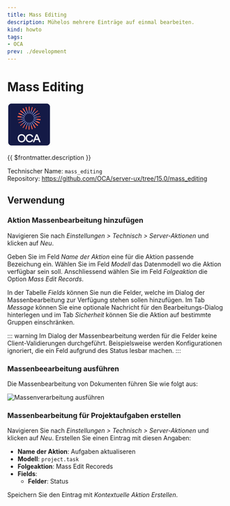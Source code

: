 ```yaml
---
title: Mass Editing
description: Mühelos mehrere Einträge auf einmal bearbeiten.
kind: howto
tags:
- OCA
prev: ./development
---
```

# Mass Editing
![icon_oca_app](attachments/icon_oca_app.png)

{{ $frontmatter.description }}

Technischer Name: `mass_editing`\
Repository: <https://github.com/OCA/server-ux/tree/15.0/mass_editing>

## Verwendung

### Aktion Massenbearbeitung hinzufügen

Navigieren Sie nach *Einstellungen > Technisch > Server-Aktionen* und klicken auf *Neu*.

Geben Sie im Feld *Name der Aktion* eine für die Aktion passende Bezeichung ein. Wählen Sie im Feld *Modell* das Datenmodell wo die Aktion verfügbar sein soll. Anschliessend wählen Sie im Feld *Folgeaktion* die Option *Mass Edit Records*.

In der Tabelle *Fields* können Sie nun die Felder, welche im Dialog der Massenbearbeitung zur Verfügung stehen sollen hinzufügen. Im Tab *Message* können Sie eine optionale Nachricht für den Bearbeitungs-Dialog hinterlegen und im Tab *Sicherheit* können Sie die Aktion auf bestimmte Gruppen einschränken.

::: warning
Im Dialog der Massenbearbeitung werden für die Felder keine Client-Validierungen durchgeführt. Beispielsweise werden Konfigurationen ignoriert, die ein Feld aufgrund des Status lesbar machen. 
:::

### Massenbeearbeitung ausführen

Die Massenbearbeitung von Dokumenten führen Sie wie folgt aus:

![Massenverarbeitung ausführen](attachments/Massenverarbeitung%20ausführen.gif)

### Massenbearbeitung für Projektaufgaben erstellen

Navigieren Sie nach *Einstellungen > Technisch > Server-Aktionen* und klicken auf *Neu*. Erstellen Sie einen Eintrag mit diesen Angaben:

* **Name der Aktion**: Aufgaben aktualiseren
* **Modell**: `project.task`
* **Folgeaktion**: Mass Edit Recoreds
* **Fields**:
	* **Felder**: Status

Speichern Sie den Eintrag mit *Kontextuelle Aktion Erstellen*.

